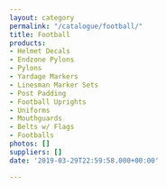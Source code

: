 ```yaml
---
layout: category
permalink: "/catalogue/football/"
title: Football
products:
- Helmet Decals
- Endzone Pylons
- Pylons
- Yardage Markers
- Linesman Marker Sets
- Post Padding
- Football Uprights
- Uniforms
- Mouthguards
- Belts w/ Flags
- Footballs
photos: []
suppliers: []
date: '2019-03-29T22:59:58.000+00:00'

---
```

